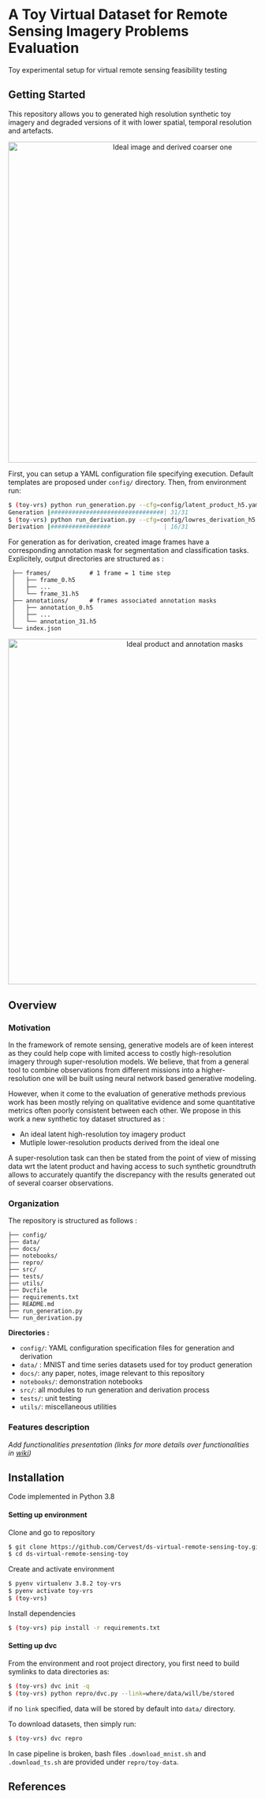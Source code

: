 # A Toy Virtual Dataset for Remote Sensing Imagery Problems Evaluation
Toy experimental setup for virtual remote sensing feasibility testing


## Getting Started

This repository allows you to generated high resolution synthetic toy imagery and degraded versions of it with lower spatial, temporal resolution and artefacts.

<p align="center">
<img src="https://github.com/Cervest/ds-virtual-remote-sensing-toy/blob/master/docs/source/img/latent_vs_derived.png" alt="Ideal image and derived coarser one" width="650"/>
 </p>

First, you can setup a YAML configuration file specifying execution. Default templates are proposed under `config/` directory. Then, from environment run:

```bash
$ (toy-vrs) python run_generation.py --cfg=config/latent_product_h5.yaml --o=sandbox/latent_product_h5
Generation |################################| 31/31
$ (toy-vrs) python run_derivation.py --cfg=config/lowres_derivation_h5.yaml --o=sandbox/derived_product_h5
Derivation |#################               | 16/31
```

For generation as for derivation, created image frames have a corresponding annotation mask for segmentation and classification tasks. Explicitely, output directories are structured as :
```
 ├── frames/           # 1 frame = 1 time step
 │   ├── frame_0.h5
 │   ├── ...
 │   └── frame_31.h5
 ├── annotations/      # frames associated annotation masks
 │   ├── annotation_0.h5
 │   ├── ...
 │   └── annotation_31.h5
 └── index.json
 ```

<p align="center">
<img src="https://github.com/Cervest/ds-virtual-remote-sensing-toy/blob/master/docs/source/img/latent_product.png" alt="Ideal product and annotation masks" width="700"/>
</p>

## Overview

### Motivation

In the framework of remote sensing, generative models are of keen interest as they could help cope with limited access to costly high-resolution imagery through super-resolution models. We believe, that from a general tool to combine observations from different missions into a higher-resolution one will be built using neural network based generative modeling.

However, when it come to the evaluation of generative methods previous work has been mostly relying on qualitative evidence and some quantitative metrics often poorly consistent between each other. We propose in this work a new synthetic toy dataset structured as :

- An ideal latent high-resolution toy imagery product
- Mutliple lower-resolution products derived from the ideal one

A super-resolution task can then be stated from the point of view of missing data wrt the latent product and having access to such synthetic groundtruth allows to accurately quantify the discrepancy with the results generated out of several coarser observations.

### Organization

The repository is structured as follows :

```
├── config/
├── data/
├── docs/
├── notebooks/
├── repro/
├── src/
├── tests/
├── utils/
├── Dvcfile
├── requirements.txt
├── README.md
├── run_generation.py
└── run_derivation.py
```

__Directories :__
- `config/`: YAML configuration specification files for generation and derivation
- `data/` : MNIST and time series datasets used for toy product generation
- `docs/`: any paper, notes, image relevant to this repository
- `notebooks/`: demonstration notebooks
- `src/`: all modules to run generation and derivation process
- `tests/`: unit testing
- `utils/`: miscellaneous utilities


### Features description
_Add functionalities presentation (links for more details over functionalities in [wiki](https://github.com/Cervest/ds-virtual-remote-sensing-toy/wiki))_

## Installation

Code implemented in Python 3.8

#### Setting up environment

Clone and go to repository
```bash
$ git clone https://github.com/Cervest/ds-virtual-remote-sensing-toy.git
$ cd ds-virtual-remote-sensing-toy
```

Create and activate environment
```bash
$ pyenv virtualenv 3.8.2 toy-vrs
$ pyenv activate toy-vrs
$ (toy-vrs)
```

Install dependencies
```bash
$ (toy-vrs) pip install -r requirements.txt
```

#### Setting up dvc

From the environment and root project directory, you first need to build
symlinks to data directories as:
```bash
$ (toy-vrs) dvc init -q
$ (toy-vrs) python repro/dvc.py --link=where/data/will/be/stored
```
if no `link` specified, data will be stored by default into `data/` directory.

To download datasets, then simply run:
```bash
$ (toy-vrs) dvc repro
```

In case pipeline is broken, bash files `.download_mnist.sh` and `.download_ts.sh` are provided under `repro/toy-data`.

## References
